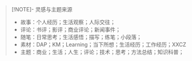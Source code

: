 
> [!NOTE]- 灵感与主题来源
> - 故事：个人经历；生活观察；人际交往；
> - 评论：书评；影评；商业评论；新闻事件；
> - 随笔：日常思考；生活感悟；描写；练笔；小段落；
> - 素材：DAP；KM；Learning；当下所想；生活经历；工作经历；XXCZ
> - 主题：商业；生活；人生；评论；技术；思考；方法总结；知识科普；
